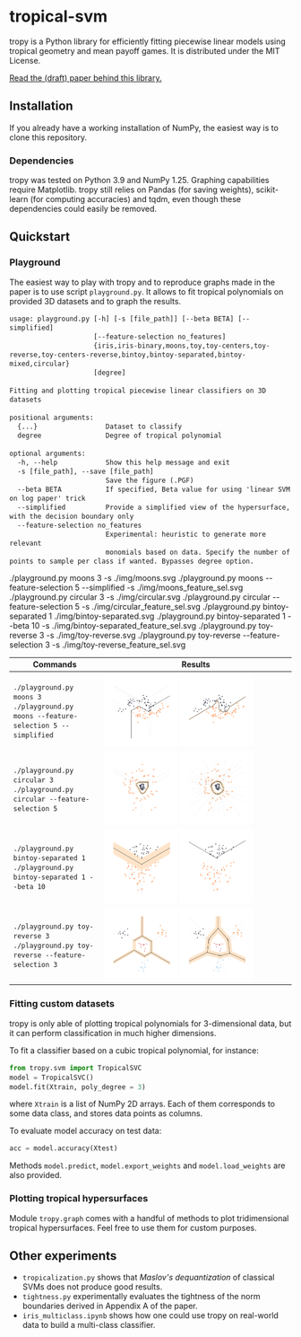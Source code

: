 # tropical-svm

tropy is a Python library for efficiently fitting piecewise linear models using tropical geometry and mean payoff games. It is distributed under the MIT License.

[Read the (draft) paper behind this library.](https://raw.githubusercontent.com/samuelbx/tropical-svm/main/tex/Report_WIP.pdf)

## Installation

If you already have a working installation of NumPy, the easiest way is to clone this repository.

### Dependencies

tropy was tested on Python 3.9 and NumPy 1.25. Graphing capabilities require Matplotlib. tropy still relies on Pandas (for saving weights), scikit-learn (for computing accuracies) and tqdm, even though these dependencies could easily be removed.

## Quickstart

### Playground

The easiest way to play with tropy and to reproduce graphs made in the paper is to use script `playground.py`. It allows to fit tropical polynomials on provided 3D datasets and to graph the results.

```
usage: playground.py [-h] [-s [file_path]] [--beta BETA] [--simplified]
                     [--feature-selection no_features]
                     {iris,iris-binary,moons,toy,toy-centers,toy-reverse,toy-centers-reverse,bintoy,bintoy-separated,bintoy-mixed,circular}
                     [degree]

Fitting and plotting tropical piecewise linear classifiers on 3D datasets

positional arguments:
  {...}                 Dataset to classify
  degree                Degree of tropical polynomial

optional arguments:
  -h, --help            Show this help message and exit
  -s [file_path], --save [file_path]
                        Save the figure (.PGF)
  --beta BETA           If specified, Beta value for using 'linear SVM on log paper' trick
  --simplified          Provide a simplified view of the hypersurface, with the decision boundary only
  --feature-selection no_features
                        Experimental: heuristic to generate more relevant
                        monomials based on data. Specify the number of points to sample per class if wanted. Bypasses degree option.

```

./playground.py moons 3 -s ./img/moons.svg
./playground.py moons --feature-selection 5 --simplified -s ./img/moons_feature_sel.svg
./playground.py circular 3 -s ./img/circular.svg
./playground.py circular --feature-selection 5 -s ./img/circular_feature_sel.svg
./playground.py bintoy-separated 1 ./img/bintoy-separated.svg
./playground.py bintoy-separated 1 --beta 10 -s ./img/bintoy-separated_feature_sel.svg
./playground.py toy-reverse 3 -s ./img/toy-reverse.svg
./playground.py toy-reverse --feature-selection 3 -s ./img/toy-reverse_feature_sel.svg


| Commands | Results |
|--|--|
| `./playground.py moons 3` <br /> `./playground.py moons --feature-selection 5 --simplified` | <img src="https://raw.githubusercontent.com/samuelbx/tropical-svm/main/img/moons.svg" width="40%"> <img src="https://raw.githubusercontent.com/samuelbx/tropical-svm/main/img/moons_feature_sel.svg" width="40%"> |
| `./playground.py circular 3` <br /> `./playground.py circular --feature-selection 5` | <img src="https://raw.githubusercontent.com/samuelbx/tropical-svm/main/img/circular.svg" width="40%"> <img src="https://raw.githubusercontent.com/samuelbx/tropical-svm/main/img/circular_feature_sel.svg" width="40%"> |
| `./playground.py bintoy-separated 1` <br /> `./playground.py bintoy-separated 1 --beta 10` | <img src="https://raw.githubusercontent.com/samuelbx/tropical-svm/main/img/bintoy-separated.svg" width="40%"> <img src="https://raw.githubusercontent.com/samuelbx/tropical-svm/main/img/bintoy-separated_feature_sel.svg" width="40%"> |
| `./playground.py toy-reverse 3` <br /> `./playground.py toy-reverse --feature-selection 3` | <img src="https://raw.githubusercontent.com/samuelbx/tropical-svm/main/img/toy-reverse.svg" width="40%"> <img src="https://raw.githubusercontent.com/samuelbx/tropical-svm/main/img/toy-reverse_feature_sel.svg" width="40%"> |


### Fitting custom datasets

tropy is only able of plotting tropical polynomials for 3-dimensional data, but it can perform classification in much higher dimensions.

To fit a classifier based on a cubic tropical polynomial, for instance:
```python
from tropy.svm import TropicalSVC
model = TropicalSVC()
model.fit(Xtrain, poly_degree = 3)
```
where `Xtrain` is a list of NumPy 2D arrays. Each of them corresponds to some data class, and stores data points as columns.

To evaluate model accuracy on test data:
```python
acc = model.accuracy(Xtest)
```

Methods `model.predict`, `model.export_weights` and `model.load_weights` are also provided.

### Plotting tropical hypersurfaces

Module `tropy.graph` comes with a handful of methods to plot tridimensional tropical hypersurfaces. Feel free to use them for custom purposes.

## Other experiments

- `tropicalization.py` shows that *Maslov's dequantization* of classical SVMs does not produce good results.
- `tightness.py` experimentally evaluates the tightness of the norm boundaries derived in Appendix A of the paper.
- `iris_multiclass.ipynb` shows how one could use tropy on real-world data to build a multi-class classifier.
